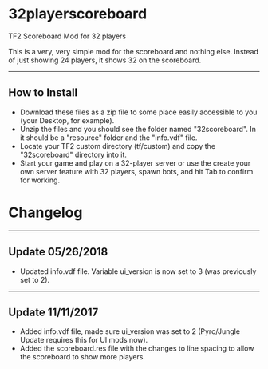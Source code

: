 # 32playerscoreboard
TF2 Scoreboard Mod for 32 players

This is a very, very simple mod for the scoreboard and nothing else. Instead of just showing 24 players, it shows 32 on the scoreboard.

------------------
How to Install
------------------
- Download these files as a zip file to some place easily accessible to you (your Desktop, for example).
- Unzip the files and you should see the folder named "32scoreboard". In it should be a "resource" folder and the "info.vdf" file.
- Locate your TF2 custom directory (tf/custom) and copy the "32scoreboard" directory into it.
- Start your game and play on a 32-player server or use the create your own server feature with 32 players, spawn bots, and hit Tab to confirm for working.

# Changelog
--------------------
Update 05/26/2018
---------------------
- Updated info.vdf file. Variable ui_version is now set to 3 (was previously set to 2).

--------------------
Update 11/11/2017
---------------------
- Added info.vdf file, made sure ui_version was set to 2 (Pyro/Jungle Update requires this for UI mods now).
- Added the scoreboard.res file with the changes to line spacing to allow the scoreboard to show more players.